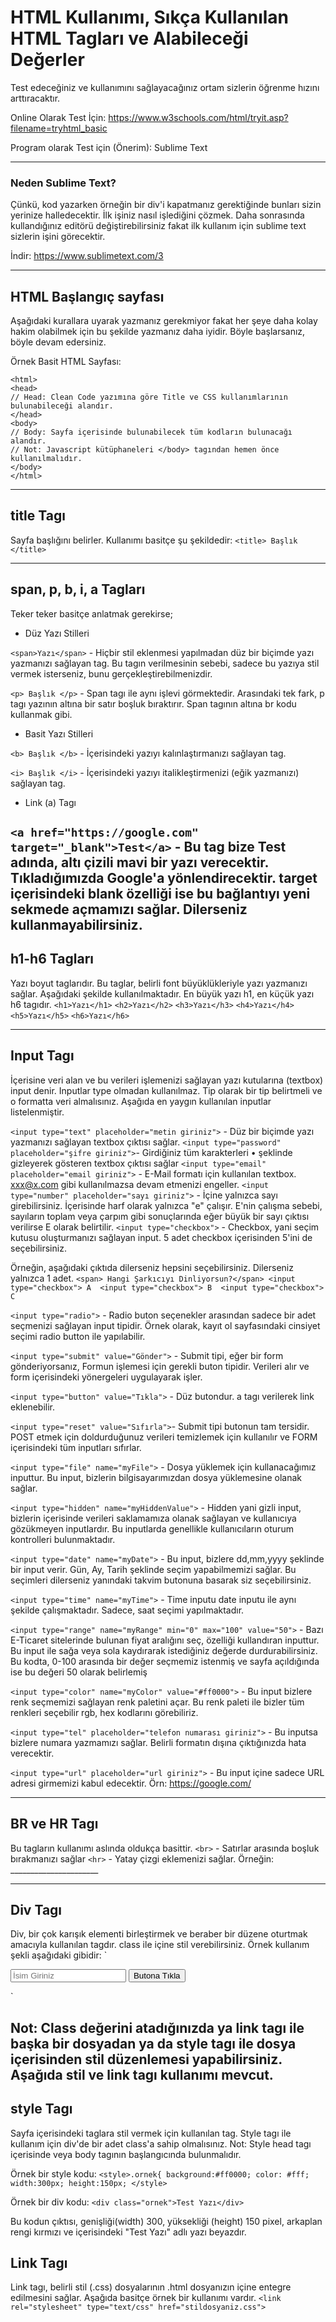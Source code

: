 # HTML Kullanımı, Sıkça Kullanılan HTML Tagları ve Alabileceği Değerler

Test edeceğiniz ve kullanımını sağlayacağınız ortam sizlerin öğrenme hızını arttıracaktır. 

Online Olarak Test İçin: https://www.w3schools.com/html/tryit.asp?filename=tryhtml_basic

Program olarak Test için (Önerim): Sublime Text

---

### Neden Sublime Text?

Çünkü, kod yazarken örneğin bir div'i kapatmanız gerektiğinde bunları sizin yerinize halledecektir. İlk işiniz nasıl işlediğini çözmek. Daha sonrasında kullandığınız editörü değiştirebilirsiniz fakat ilk kullanım için sublime text sizlerin işini görecektir.

İndir: https://www.sublimetext.com/3

---

## HTML Başlangıç sayfası

Aşağıdaki kurallara uyarak yazmanız gerekmiyor fakat her şeye daha kolay hakim olabilmek için bu şekilde yazmanız daha iyidir. Böyle başlarsanız, böyle devam edersiniz.

Örnek Basit HTML Sayfası:
```
<html>
<head>
// Head: Clean Code yazımına göre Title ve CSS kullanımlarının bulunabileceği alandır. 
</head>
<body>
// Body: Sayfa içerisinde bulunabilecek tüm kodların bulunacağı alandır. 
// Not: Javascript kütüphaneleri </body> tagından hemen önce kullanılmalıdır. 
</body>
</html>
```
---

## title Tagı

Sayfa başlığını belirler. Kullanımı basitçe şu şekildedir:
`<title> Başlık </title>`

---

## span, p, b, i, a Tagları

Teker teker basitçe anlatmak gerekirse;

- Düz Yazı Stilleri

`<span>Yazı</span>` - Hiçbir stil eklenmesi yapılmadan düz bir biçimde yazı yazmanızı sağlayan tag. Bu tagın verilmesinin sebebi, sadece bu yazıya stil vermek isterseniz, bunu gerçekleştirebilmenizdir.

`<p> Başlık </p>` - Span tagı ile aynı işlevi görmektedir. Arasındaki tek fark, p tagı yazının altına bir satır boşluk bıraktırır. Span tagının altına br kodu kullanmak gibi.

- Basit Yazı Stilleri

`<b> Başlık </b>` - İçerisindeki yazıyı kalınlaştırmanızı sağlayan tag. 

`<i> Başlık </i>` - İçerisindeki yazıyı italikleştirmenizi (eğik yazmanızı) sağlayan tag.

- Link (a) Tagı

`<a href="https://google.com" target="_blank">Test</a>` - Bu tag bize Test adında, altı çizili mavi bir yazı verecektir. Tıkladığımızda Google'a yönlendirecektir.
target içerisindeki blank özelliği ise bu bağlantıyı yeni sekmede açmamızı sağlar. Dilerseniz kullanmayabilirsiniz.
---

## h1-h6 Tagları
Yazı boyut taglarıdır. Bu taglar, belirli font büyüklükleriyle yazı yazmanızı sağlar. Aşağıdaki şekilde kullanılmaktadır. En büyük yazı h1, en küçük yazı h6 tagıdır.
`<h1>Yazı</h1>`
`<h2>Yazı</h2>`
`<h3>Yazı</h3>`
`<h4>Yazı</h4>`
`<h5>Yazı</h5>`
`<h6>Yazı</h6>`

---
## Input Tagı

İçerisine veri alan ve bu verileri işlemenizi sağlayan yazı kutularına (textbox) input denir. Inputlar type olmadan kullanılmaz. Tip olarak bir tip belirtmeli ve o formatta veri almalısınız. Aşağıda en yaygın kullanılan inputlar listelenmiştir.

`<input type="text" placeholder="metin giriniz">` - Düz bir biçimde yazı yazmanızı sağlayan textbox çıktısı sağlar.
`<input type="password" placeholder="şifre giriniz">`- Girdiğiniz tüm karakterleri • şeklinde gizleyerek gösteren textbox çıktısı sağlar
`<input type="email" placeholder="email giriniz">` - E-Mail formatı için kullanılan textbox. xxx@x.com gibi kullanılmazsa devam etmenizi engeller.
`<input type="number" placeholder="sayı giriniz">` - İçine yalnızca sayı girebilirsiniz. İçerisinde harf olarak yalnızca "e" çalışır. 
E'nin çalışma sebebi, sayıların toplam veya çarpım gibi sonuçlarında eğer büyük bir sayı çıktısı verilirse E olarak belirtilir.
`<input type="checkbox">` - Checkbox, yani seçim kutusu oluşturmanızı sağlayan input. 5 adet checkbox içerisinden 5'ini de seçebilirsiniz.

Örneğin, aşağıdaki çıktıda dilerseniz hepsini seçebilirsiniz. Dilerseniz yalnızca 1 adet.
`
<span> Hangi Şarkıcıyı Dinliyorsun?</span>
<input type="checkbox"> A 
<input type="checkbox"> B 
<input type="checkbox"> C 
`

`<input type="radio">` - Radio buton seçenekler arasından sadece bir adet seçmenizi sağlayan input tipidir. Örnek olarak, kayıt ol sayfasındaki cinsiyet seçimi radio button ile yapılabilir.

`<input type="submit" value="Gönder">` - Submit tipi, eğer bir form gönderiyorsanız, Formun işlemesi için gerekli buton tipidir. Verileri alır ve form içerisindeki yönergeleri uygulayarak işler.

`<input type="button" value="Tıkla">` - Düz butondur. a tagı verilerek link eklenebilir.

`<input type="reset" value="Sıfırla">`- Submit tipi butonun tam tersidir. POST etmek için doldurduğunuz verileri temizlemek için kullanılır ve FORM içerisindeki tüm inputları sıfırlar.

`<input type="file" name="myFile">` - Dosya yüklemek için kullanacağımız inputtur. Bu input, bizlerin bilgisayarımızdan dosya yüklemesine olanak sağlar.

`<input type="hidden" name="myHiddenValue">` - Hidden yani gizli input, bizlerin içerisinde verileri saklamamıza olanak sağlayan ve kullanıcıya gözükmeyen inputlardır.
Bu inputlarda genellikle kullanıcıların oturum kontrolleri bulunmaktadır.

`<input type="date" name="myDate">` - Bu input, bizlere dd,mm,yyyy şeklinde bir input verir. Gün, Ay, Tarih şeklinde seçim yapabilmemizi sağlar. Bu seçimleri dilerseniz yanındaki takvim butonuna basarak siz seçebilirsiniz.

`<input type="time" name="myTime">` - Time inputu date inputu ile aynı şekilde çalışmaktadır. Sadece, saat seçimi yapılmaktadır.

`<input type="range" name="myRange" min="0" max="100" value="50">` - Bazı E-Ticaret sitelerinde bulunan fiyat aralığını seç, özelliği kullandıran inputtur. Bu input ile sağa veya sola kaydırarak istediğiniz değerde durdurabilirsiniz. Bu kodta, 0-100 arasında bir değer seçmemiz istenmiş ve sayfa açıldığında ise bu değeri 50 olarak belirlemiş

`<input type="color" name="myColor" value="#ff0000">` - Bu input bizlere renk seçmemizi sağlayan renk paletini açar. Bu renk paleti ile bizler tüm renkleri seçebilir rgb, hex kodlarını görebiliriz.

`<input type="tel" placeholder="telefon numarası giriniz">` - Bu inputsa bizlere numara yazmamızı sağlar. Belirli formatın dışına çıktığınızda hata verecektir.

`<input type="url" placeholder="url giriniz">` - Bu input içine sadece URL adresi girmemizi kabul edecektir. Örn: https://google.com/ 

---
## BR ve HR Tagı

Bu tagların kullanımı aslında oldukça basittir. 
`<br>` - Satırlar arasında boşluk bırakmanızı sağlar
`<hr>` - Yatay çizgi eklemenizi sağlar. Örneğin: ______________________

---
 
## Div Tagı

Div, bir çok karışık elementi birleştirmek ve beraber bir düzene oturtmak amacıyla kullanılan tagdır. class ile içine stil verebilirsiniz.
Örnek kullanım şekli aşağıdaki gibidir: 
`<div class="ornek">
<input type="text" placeholder="İsim Giriniz">
<input type="button" value="Butona Tıkla">
</div>`

Not: Class değerini atadığınızda ya link tagı ile başka bir dosyadan ya da style tagı ile dosya içerisinden stil düzenlemesi yapabilirsiniz. Aşağıda stil ve link tagı kullanımı mevcut.
---

## style Tagı

Sayfa içerisindeki taglara stil vermek için kullanılan tag. Style tagı ile kullanım için div'de bir adet class'a sahip olmalısınız. 
Not: Style head tagı içerisinde veya body tagının başlangıcında bulunmalıdır.


Örnek bir style kodu:
`<style>.ornek{
background:#ff0000;
color: #fff;
width:300px;
height:150px;
</style>`

Örnek bir div kodu:
`<div class="ornek">Test Yazı</div>`

Bu kodun çıktısı, genişliği(width) 300, yüksekliği (height) 150 pixel, arkaplan rengi kırmızı ve içerisindeki "Test Yazı" adlı yazı beyazdır.


## Link Tagı

Link tagı, belirli stil (.css) dosyalarının .html dosyanızın içine entegre edilmesini sağlar.
Aşağıda basitçe örnek bir kullanımı vardır.
`<link rel="stylesheet" type="text/css" href="stildosyaniz.css">`


